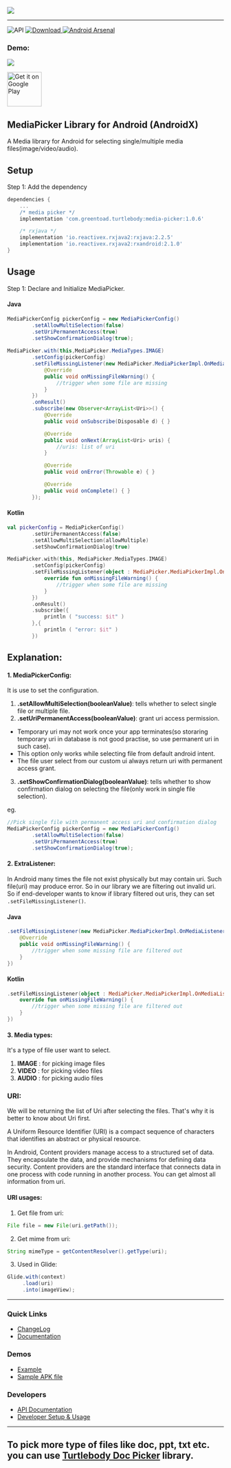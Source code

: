 
![](https://thedroid.io/assets/img/tb-media-picker.png)

---

![API](https://img.shields.io/badge/API-16%2B-34bf49.svg)
[ ![Download](https://api.bintray.com/packages/greentoad/android-media-picker/com.greentoad.turtlebody.mediapicker/images/download.svg?version=latest) ](https://bintray.com/greentoad/android-media-picker/com.greentoad.turtlebody.mediapicker/1.0.6/link)
[![Android Arsenal]( https://img.shields.io/badge/Android%20Arsenal-Media%20Picker-green.svg?style=flat )]( https://android-arsenal.com/details/1/7635 )



### Demo:
![](https://media.giphy.com/media/47Is8dxlpEL28stL0V/giphy.gif)

[<img src="https://play.google.com/intl/en_us/badges/images/generic/en-play-badge.png"
     alt="Get it on Google Play"
     height="80">](https://play.google.com/store/apps/details?id=com.greentoad.turtlebody.mediapicker.sample)

## MediaPicker Library for Android (AndroidX)

A Media library for Android for selecting single/multiple media files(image/video/audio).


## Setup
Step 1: Add the dependency

```gradle
dependencies {
    ...
    /* media picker */
    implementation 'com.greentoad.turtlebody:media-picker:1.0.6'

    /* rxjava */
    implementation 'io.reactivex.rxjava2:rxjava:2.2.5'
    implementation 'io.reactivex.rxjava2:rxandroid:2.1.0'
}
```

## Usage
Step 1: Declare and Initialize MediaPicker.

#### Java
```java
MediaPickerConfig pickerConfig = new MediaPickerConfig()
        .setAllowMultiSelection(false)
        .setUriPermanentAccess(true)
        .setShowConfirmationDialog(true);
        
MediaPicker.with(this,MediaPicker.MediaTypes.IMAGE)
        .setConfig(pickerConfig)
        .setFileMissingListener(new MediaPicker.MediaPickerImpl.OnMediaListener() {
            @Override
            public void onMissingFileWarning() {
                //trigger when some file are missing
            }
        })
        .onResult()
        .subscribe(new Observer<ArrayList<Uri>>() {
            @Override
            public void onSubscribe(Disposable d) { }

            @Override
            public void onNext(ArrayList<Uri> uris) {
                //uris: list of uri
            }

            @Override
            public void onError(Throwable e) { }

            @Override
            public void onComplete() { }
        });
```

#### Kotlin
```kotlin
val pickerConfig = MediaPickerConfig()
        .setUriPermanentAccess(false)
        .setAllowMultiSelection(allowMultiple)
        .setShowConfirmationDialog(true)

MediaPicker.with(this, MediaPicker.MediaTypes.IMAGE)
        .setConfig(pickerConfig)
        .setFileMissingListener(object : MediaPicker.MediaPickerImpl.OnMediaListener{
            override fun onMissingFileWarning() {
                //trigger when some file are missing
            }
        })
        .onResult()
        .subscribe({
            println ( "success: $it" )
        },{
            println ( "error: $it" )
        })
```

## Explanation:

#### 1. MediaPickerConfig:
It is use to set the configuration.
1. **.setAllowMultiSelection(booleanValue)**: tells whether to select single file or multiple file.
2. **.setUriPermanentAccess(booleanValue)**: grant uri access permission. 
* Temporary uri may not work once your app terminates(so storaring temporary uri in database is not good practise, so use permanent uri in such case).
* This option only works while selecting file from default android intent.
* The file user select from our custom ui always return uri with permanent access grant.
3. **.setShowConfirmationDialog(booleanValue)**: tells whether to show confirmation dialog on selecting the file(only work in single file selection).

eg.
```java
//Pick single file with permanent access uri and confirmation dialog
MediaPickerConfig pickerConfig = new MediaPickerConfig()
        .setAllowMultiSelection(false)
        .setUriPermanentAccess(true)
        .setShowConfirmationDialog(true);
```

#### 2. ExtraListener:
In Android many times the file not exist physically but may contain uri. Such file(uri) may produce error. So in our library we are filtering out invalid uri. So if end-developer wants to know if library filtered out uris, they can set ```.setFileMissingListener()```.

#### Java
```java
.setFileMissingListener(new MediaPicker.MediaPickerImpl.OnMediaListener() {
    @Override
    public void onMissingFileWarning() {
        //trigger when some missing file are filtered out
    }
})
```
#### Kotlin
```kotlin
.setFileMissingListener(object : MediaPicker.MediaPickerImpl.OnMediaListener{
    override fun onMissingFileWarning() {
        //trigger when some missing file are filtered out
    }
})
```
#### 3. Media types:
It's a type of file user want to select.
1. **IMAGE** : for picking image files
2. **VIDEO** : for picking video files
3. **AUDIO** : for picking audio files


### URI:
We will be returning the list of Uri after selecting the files. That's why it is better to know about Uri first.

A Uniform Resource Identifier (URI) is a compact sequence of characters that identifies an abstract or physical resource.

In Android, Content providers manage access to a structured set of data. They encapsulate the data, and provide mechanisms for defining data security. Content providers are the standard interface that connects data in one process with code running in another process.
You can get almost all information from uri.
#### URI usages:
1. Get file from uri:
```java
File file = new File(uri.getPath());
```

2. Get mime from uri:
```java
String mimeType = getContentResolver().getType(uri);
```

3. Used in Glide:
```java
Glide.with(context)
     .load(uri)
     .into(imageView);
```


---
### Quick Links

*  [ChangeLog](/CHANGELOG.md)
*  [Documentation](https://github.com/Turtlebody/android-media-picker/wiki)

### Demos

*  [Example](/Example.md)
*  [Sample APK file](https://play.google.com/store/apps/details?id=com.greentoad.turtlebody.mediapicker.sample)

### Developers

*  [API Documentation](https://github.com/Turtlebody/android-media-picker/wiki/API-Documentation)
*  [Developer Setup & Usage](https://github.com/Turtlebody/android-media-picker/wiki/Developer-Setup)

---


## To pick more type of files like doc, ppt, txt etc. you can use [Turtlebody Doc Picker](https://github.com/Turtlebody/android-doc-picker) library.





